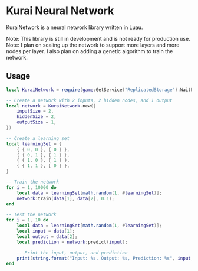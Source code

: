 # Kurai Neural Network
KuraiNetwork is a neural network library written in Luau. <br />

Note: This library is still in development and is not ready for production use. <br />
Note: I plan on scaling up the network to support more layers and more nodes per layer. I also plan on adding a genetic algorithm to train the network.

## Usage
```lua
local KuraiNetwork = require(game:GetService("ReplicatedStorage"):WaitForChild("KuraiNetwork"));

-- Create a network with 2 inputs, 2 hidden nodes, and 1 output
local network = KuraiNetwork.new({
    inputSize = 2,
    hiddenSize = 2,
    outputSize = 1,
})

-- Create a learning set
local learningSet = {
    { { 0, 0 }, { 0 } },
    { { 0, 1 }, { 1 } },
    { { 1, 0 }, { 1 } },
    { { 1, 1 }, { 0 } },
}

-- Train the network
for i = 1, 10000 do
    local data = learningSet[math.random(1, #learningSet)];
    network:train(data[1], data[2], 0.1);
end

-- Test the network
for i = 1, 10 do
    local data = learningSet[math.random(1, #learningSet)];
    local input = data[1];
    local output = data[2];
    local prediction = network:predict(input);

    -- Print the input, output, and prediction
    print(string.format("Input: %s, Output: %s, Prediction: %s", input, output, prediction[1]));
end
```